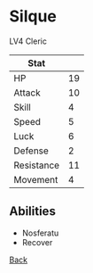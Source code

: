# Silque

LV4 Cleric

| Stat       | <!-- --> |
| ---------- | -------- |
| HP         | 19       |
| Attack     | 10       |
| Skill      | 4        |
| Speed      | 5        |
| Luck       | 6        |
| Defense    | 2        |
| Resistance | 11       |
| Movement   | 4        |

## Abilities

- Nosferatu
- Recover

[Back](README.md)
